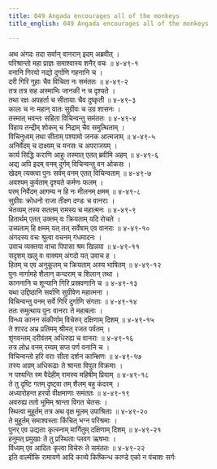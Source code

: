 ```yaml
---
title: 049 Angada encourages all of the monkeys
title_english: 049 Angada encourages all of the monkeys

---
```

अथ अंगदः तदा सर्वान् वानरान् इदम् अब्रवीत् ।  
परिश्रान्तो महा प्राज्ञः समाश्वास्य शनैर् वचः ॥ ४-४९-१  
वनानि गिरयो नद्यो दुर्गाणि गहनानि च ।  
दरी गिरि गुहाः चैव विचिता नः समंततः ॥ ४-४९-२  
तत्र तत्र सह अस्माभिः जानकी न च दृश्यते ।  
तथा रक्षः अपहर्ता च सीतायाः चैव दुष्कृती ॥ ४-४९-३  
कालः च नः महान् यातः सुग्रीवः च उग्र शासनः ।  
तस्मात् भवन्तः सहिता विचिन्वन्तु समंततः ॥ ४-४९-४  
विहाय तन्द्रीम् शोकम् च निद्राम् चैव समुत्थिताम् ।  
विचिनुध्वम् तथा सीताम् पश्यामो जनक आत्मजाम् ॥ ४-४९-५  
अनिर्वेदम् च दाक्ष्यम् च मनसः च अपराजयम् ।  
कार्य सिद्धि कराणि आहुः तस्मात् एतत् ब्रवीमि अहम् ॥ ४-४९-६  
अद्य अपि इदम् वनम् दुर्गम् विचिन्वन्तु वन ओकसः ।  
खेदम् त्यक्त्वा पुनः सर्वम् वनम् एतत् विचिन्वताम् ॥ ४-४९-७  
अवश्यम् कुर्वताम् दृश्यते कर्मणः फलम् ।  
परम् निर्वेदम् आगम्य न हि नः मीलनम् क्षमम् ॥ ४-४९-८  
सुग्रीवः क्रोधनो राजा तीक्ष्ण दण्डः च वानराः ।  
भेतव्यम् तस्य सततम् रामस्य च महात्मनः ॥ ४-४९-९  
हितार्थम् एतत् उक्तम् वः क्रियताम् यदि रोचते ।  
उच्यताम् हि क्षमम् यत् तत् सर्वेषाम् एव वानराः ॥ ४-४९-१०  
अंगदस्य वचः श्रुत्वा वचनम् गंधमादनः ।  
उवाच व्यक्तया वाचा पिपासा श्रम खिन्नया ॥ ४-४९-११  
सदृशम् खलु वः वाक्यम् अंगदो यत् उवाच ह ।  
हितम् च एव अनुकूलम् च क्रियताम् अस्य भाषितम् ॥ ४-४९-१२  
पुनः मार्गामहे शैलान् कन्दराम् च शिलान् तथा ।  
काननानि च शून्यानि गिरि प्रस्रवणानि च ॥ ४-४९-१३  
यथा उद्दिष्ठानि सर्वाणि सुग्रीवेण महात्मना ।  
विचिन्वन्तु वनम् सर्वे गिरि दुर्गाणि संगताः ॥ ४-४९-१४  
ततः समुत्थाय पुनः वानराः ते महाबलाः ।  
विन्ध्य कानन संकीर्णाम् विचेरुर् दक्षिणाम् दिशम् ॥ ४-४९-१५  
ते शारद अभ्र प्रतिमम् श्रीमत् रजत पर्वतम् ।  
शृंगवन्तम् दरीवंतम् अधिरुह्य च वानराः ॥ ४-४९-१६  
तत्र लोध्र वनम् रम्यम् सप्त पर्ण वनानि च ।  
विचिन्वन्तो हरि वराः सीता दर्शन कान्क्षिणः ॥ ४-४९-१७  
तस्य अग्रम् अधिरूढाः ते श्रान्ता विपुल विक्रमाः ।  
न पश्यन्ति स्म वैदेहीम् रामस्य महिषीम् प्रियाम् ॥ ४-४९-१८  
ते तु दृष्टि गतम् दृष्ट्वा तम् शैलम् बहु कंदरम् ।  
अध्यारोहन्त हरयो वीक्षमाणाः समंततः ॥ ४-४९-१९  
अवरुह्य ततो भूमिम् श्रान्ता विगत चेतसः ।  
स्थित्वा मुहूर्तम् तत्र अथ वृक्ष मूलम् उपाश्रिताः ॥ ४-४९-२०  
ते मुहूर्तम् समाश्वस्ताः किंचित् भग्न परिश्रमाः ।  
पुनर् एव उद्यताः कृत्स्नाम् मार्गितुम् दक्षिणाम् दिशम् ॥ ४-४९-२१  
हनुमत् प्रमुखाः ते तु प्रस्थिताः प्लवग ऋषभाः ।  
विंध्यम् एव आदितः कृत्वा विचेरुः ते समंततः ॥ ४-४९-२२  
इति वाल्मीकि रामायणे आदि काव्ये किष्किन्ध काण्डे एको न पंचाशः सर्गः